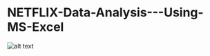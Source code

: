 # NETFLIX-Data-Analysis---Using-MS-Excel
![alt text](https://github.com/KarthigaPrabhakaran/NETFLIX-Data-Analysis---Using-MS-Excel/blob/main/NETFLIX%20Data%20Analysis%20%E2%80%93%20Dashboard.jpg?raw=true)
